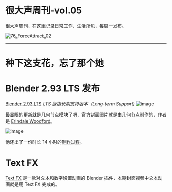 # 很大声周刊-vol.05
很大声周刊，在这里记录日常工作、生活所见，每周一发布。

![76_ForceAttract_02](https://user-images.githubusercontent.com/20842136/120782987-264ad180-c55d-11eb-8c80-8a4ff2b88756.png)
***
# 种下这支花，忘了那个她

# Blender 2.93 LTS 发布
[Blender 2.93 LTS](https://www.blender.org/download/releases/2-93/) 
*LTS 版指长期支持版本（Long-term Support)*
![image](https://user-images.githubusercontent.com/20842136/120645199-baa82c00-c4aa-11eb-8826-0791b5560d77.png)

最显眼的更新就是几何节点模块了吧，官方封面图片就是由几何节点制作的，作者是 [Erindale Woodford](https://www.youtube.com/erindale)。

![image](https://user-images.githubusercontent.com/20842136/120646493-30f95e00-c4ac-11eb-92cb-b3a66150f06e.png)

他还出了一份时长 14 小时的[制作过程](https://www.youtube.com/watch?v=SsaNfzO2Hfw&t=13442s)。

# Text FX

[Text FX](https://blender-addons.org/text-fx-addon/) 是一款对文本和数字设置动画的 Blender 插件，本期封面视频中文本动画就是用 Text FX 完成的。

